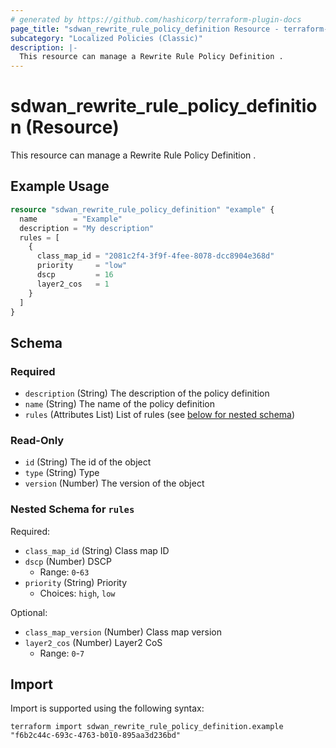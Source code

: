 ```yaml
---
# generated by https://github.com/hashicorp/terraform-plugin-docs
page_title: "sdwan_rewrite_rule_policy_definition Resource - terraform-provider-sdwan"
subcategory: "Localized Policies (Classic)"
description: |-
  This resource can manage a Rewrite Rule Policy Definition .
---
```


# sdwan_rewrite_rule_policy_definition (Resource)

This resource can manage a Rewrite Rule Policy Definition .

## Example Usage

```terraform
resource "sdwan_rewrite_rule_policy_definition" "example" {
  name        = "Example"
  description = "My description"
  rules = [
    {
      class_map_id = "2081c2f4-3f9f-4fee-8078-dcc8904e368d"
      priority     = "low"
      dscp         = 16
      layer2_cos   = 1
    }
  ]
}
```

<!-- schema generated by tfplugindocs -->
## Schema

### Required

- `description` (String) The description of the policy definition
- `name` (String) The name of the policy definition
- `rules` (Attributes List) List of rules (see [below for nested schema](#nestedatt--rules))

### Read-Only

- `id` (String) The id of the object
- `type` (String) Type
- `version` (Number) The version of the object

<a id="nestedatt--rules"></a>
### Nested Schema for `rules`

Required:

- `class_map_id` (String) Class map ID
- `dscp` (Number) DSCP
  - Range: `0`-`63`
- `priority` (String) Priority
  - Choices: `high`, `low`

Optional:

- `class_map_version` (Number) Class map version
- `layer2_cos` (Number) Layer2 CoS
  - Range: `0`-`7`

## Import

Import is supported using the following syntax:

```shell
terraform import sdwan_rewrite_rule_policy_definition.example "f6b2c44c-693c-4763-b010-895aa3d236bd"
```
